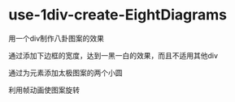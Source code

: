 # use-1div-create-EightDiagrams

用一个div制作八卦图案的效果

通过添加下边框的宽度，达到一黑一白的效果，而且不适用其他div

通过为元素添加太极图案的两个小圆

利用帧动画使图案旋转
